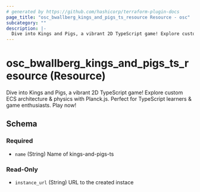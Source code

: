 ```yaml
---
# generated by https://github.com/hashicorp/terraform-plugin-docs
page_title: "osc_bwallberg_kings_and_pigs_ts_resource Resource - osc"
subcategory: ""
description: |-
  Dive into Kings and Pigs, a vibrant 2D TypeScript game! Explore custom ECS architecture &amp; physics with Planck.js. Perfect for TypeScript learners &amp; game enthusiasts. Play now!
---
```


# osc_bwallberg_kings_and_pigs_ts_resource (Resource)

Dive into Kings and Pigs, a vibrant 2D TypeScript game! Explore custom ECS architecture &amp; physics with Planck.js. Perfect for TypeScript learners &amp; game enthusiasts. Play now!



<!-- schema generated by tfplugindocs -->
## Schema

### Required

- `name` (String) Name of kings-and-pigs-ts

### Read-Only

- `instance_url` (String) URL to the created instace
